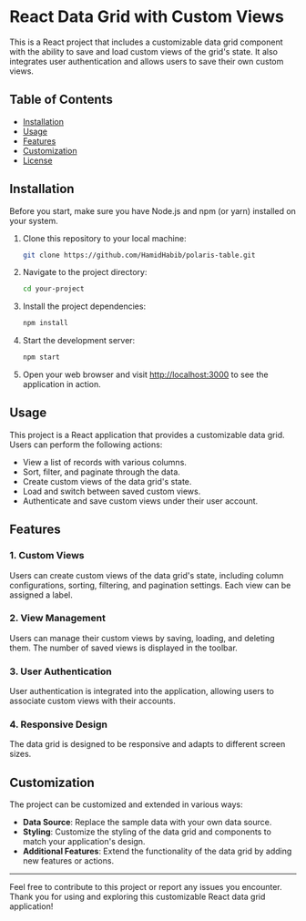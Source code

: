 # React Data Grid with Custom Views

This is a React project that includes a customizable data grid component with the ability to save and load custom views of the grid's state. It also integrates user authentication and allows users to save their own custom views.

## Table of Contents

- [Installation](#installation)
- [Usage](#usage)
- [Features](#features)
- [Customization](#customization)
- [License](#license)

## Installation

Before you start, make sure you have Node.js and npm (or yarn) installed on your system.

1. Clone this repository to your local machine:

   ```bash
   git clone https://github.com/HamidHabib/polaris-table.git
   ```

2. Navigate to the project directory:

   ```bash
   cd your-project
   ```

3. Install the project dependencies:

   ```bash
   npm install
   ```

4. Start the development server:

   ```bash
   npm start
   ```

5. Open your web browser and visit [http://localhost:3000](http://localhost:3000) to see the application in action.

## Usage

This project is a React application that provides a customizable data grid. Users can perform the following actions:

- View a list of records with various columns.
- Sort, filter, and paginate through the data.
- Create custom views of the data grid's state.
- Load and switch between saved custom views.
- Authenticate and save custom views under their user account.

## Features

### 1. Custom Views

Users can create custom views of the data grid's state, including column configurations, sorting, filtering, and pagination settings. Each view can be assigned a label.

### 2. View Management

Users can manage their custom views by saving, loading, and deleting them. The number of saved views is displayed in the toolbar.

### 3. User Authentication

User authentication is integrated into the application, allowing users to associate custom views with their accounts.

### 4. Responsive Design

The data grid is designed to be responsive and adapts to different screen sizes.

## Customization

The project can be customized and extended in various ways:

- **Data Source**: Replace the sample data with your own data source.
- **Styling**: Customize the styling of the data grid and components to match your application's design.
- **Additional Features**: Extend the functionality of the data grid by adding new features or actions.

---

Feel free to contribute to this project or report any issues you encounter. Thank you for using and exploring this customizable React data grid application!
